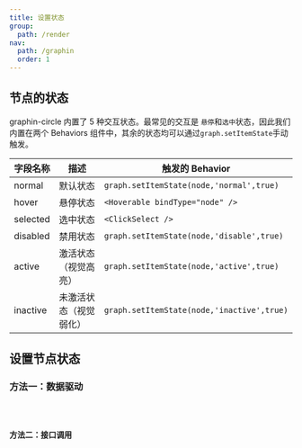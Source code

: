 ```yaml
---
title: 设置状态
group:
  path: /render
nav:
  path: /graphin
  order: 1
---
```


## 节点的状态

graphin-circle 内置了 5 种交互状态。最常见的交互是 `悬停`和`选中`状态，因此我们内置在两个 Behaviors 组件中，其余的状态均可以通过`graph.setItemState`手动触发。

| 字段名称 | 描述                   | 触发的 Behavior                            |
| -------- | ---------------------- | ------------------------------------------ |
| normal   | 默认状态               | `graph.setItemState(node,'normal',true)`   |
| hover    | 悬停状态               | `<Hoverable bindType="node" />`            |
| selected | 选中状态               | `<ClickSelect />`                          |
| disabled | 禁用状态               | `graph.setItemState(node,'disable',true)`  |
| active   | 激活状态（视觉高亮）   | `graph.setItemState(node,'active',true)`   |
| inactive | 未激活状态（视觉弱化） | `graph.setItemState(node,'inactive',true)` |

## 设置节点状态

### 方法一：数据驱动

<code src='./demos/data-driven.tsx'>

### 方法二：接口调用

<code src='./demos/edge-status.tsx'>
